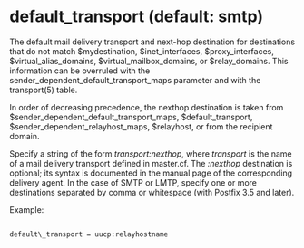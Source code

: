 # default_transport (default: smtp)

The default mail delivery transport and next-hop destination for
destinations that do not match $mydestination, $inet\_interfaces,
$proxy\_interfaces, $virtual\_alias\_domains, $virtual\_mailbox\_domains,
or $relay\_domains. This information can be overruled with the
sender\_dependent\_default\_transport\_maps parameter and with the
transport(5) table. 



In order of decreasing precedence, the nexthop destination is taken
from $sender\_dependent\_default\_transport\_maps, $default\_transport,
$sender\_dependent\_relayhost\_maps, $relayhost, or from the recipient
domain.




Specify a string of the form *transport:nexthop*, where *transport*
is the name of a mail delivery transport defined in master.cf.
The *:nexthop* destination is optional; its syntax is documented
in the manual page of the corresponding delivery agent. In the case of
SMTP or LMTP, specify one or more destinations separated by comma or
whitespace (with Postfix 3.5 and later).




Example:




```

default\_transport = uucp:relayhostname

```

